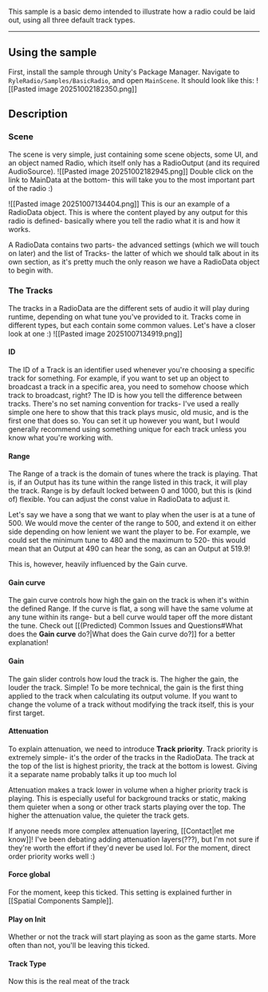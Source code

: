 This sample is a basic demo intended to illustrate how a radio could be laid out, using all three default track types.

---
## Using the sample
First, install the sample through Unity's Package Manager. Navigate to `RyleRadio/Samples/BasicRadio`, and open `MainScene`. It should look like this: ![[Pasted image 20251002182350.png]]

## Description
### Scene
The scene is very simple, just containing some scene objects, some UI, and an object named Radio, which itself only has a RadioOutput (and its required AudioSource). 
![[Pasted image 20251002182945.png]]
Double click on the link to MainData at the bottom- this will take you to the most important part of the radio :)

![[Pasted image 20251007134404.png]]
This is our an example of a RadioData object. This is where the content played by any output for this radio is defined- basically where you tell the radio what it is and how it works.

A RadioData contains two parts- the advanced settings (which we will touch on later) and the list of Tracks- the latter of which we should talk about in its own section, as it's pretty much the only reason we have a RadioData object to begin with.
### The Tracks
The tracks in a RadioData are the different sets of audio it will play during runtime, depending on what tune you've provided to it. Tracks come in different types, but each contain some common values. Let's have a closer look at one :)
![[Pasted image 20251007134919.png]]
#### ID
The ID of a Track is an identifier used whenever you're choosing a specific track for something. For example, if you want to set up an object to broadcast a track in a specific area, you need to somehow choose which track to broadcast, right? The ID is how you tell the difference between tracks.
There's no set naming convention for tracks- I've used a really simple one here to show that this track plays music, old music, and is the first one that does so. You can set it up however you want, but I would generally recommend using something unique for each track unless you know what you're working with.
#### Range
The Range of a track is the domain of tunes where the track is playing. That is, if an Output has its tune within the range listed in this track, it will play the track. Range is by default locked between 0 and 1000, but this is (kind of) flexible. You can adjust the const value in RadioData to adjust it.

Let's say we have a song that we want to play when the user is at a tune of 500. We would move the center of the range to 500, and extend it on either side depending on how lenient we want the player to be. For example, we could set the minimum tune to 480 and the maximum to 520- this would mean that an Output at 490 can hear the song, as can an Output at 519.9!

This is, however, heavily influenced by the Gain curve.
#### Gain curve
The gain curve controls how high the gain on the track is when it's within the defined Range. If the curve is flat, a song will have the same volume at any tune within its range- but a bell curve would taper off the more distant the tune. Check out [[(Predicted) Common Issues and Questions#What does the **Gain curve** do?|What does the Gain curve do?]] for a better explanation!
#### Gain
The gain slider controls how loud the track is. The higher the gain, the louder the track. Simple!
To be more technical, the gain is the first thing applied to the track when calculating its output volume. If you want to change the volume of a track without modifying the track itself, this is your first target.
#### Attenuation
To explain attenuation, we need to introduce **Track priority**. Track priority is extremely simple- it's the order of the tracks in the RadioData. The track at the top of the list is highest priority, the track at the bottom is lowest. Giving it a separate name probably talks it up too much lol

Attenuation makes a track lower in volume when a higher priority track is playing. This is especially useful for background tracks or static, making them quieter when a song or other track starts playing over the top. The higher the attenuation value, the quieter the track gets.

If anyone needs more complex attenuation layering, [[Contact|let me know]]! I've been debating adding attenuation layers(???), but I'm not sure if they're worth the effort if they'd never be used lol. For the moment, direct order priority works well :)
#### Force global
For the moment, keep this ticked. This setting is explained further in [[Spatial Components Sample]].
#### Play on Init
Whether or not the track will start playing as soon as the game starts. More often than not, you'll be leaving this ticked.
#### Track Type
Now this is the real meat of the track